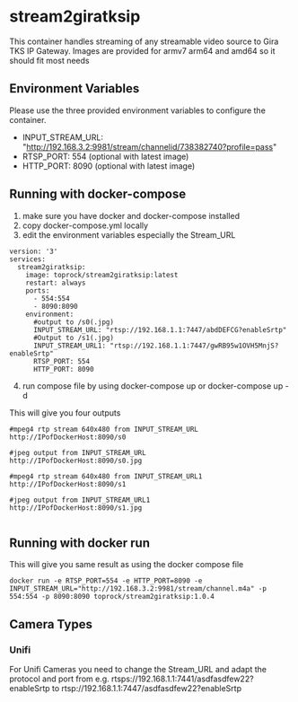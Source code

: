# stream2giratksip

This container  handles streaming of any streamable video source to Gira TKS IP Gateway.
Images are provided for armv7 arm64 and amd64 so it should fit most needs

## Environment Variables

Please use the three provided environment variables to configure the container.
- INPUT_STREAM_URL: "http://192.168.3.2:9981/stream/channelid/738382740?profile=pass"
- RTSP_PORT: 554 (optional with latest image)
- HTTP_PORT: 8090 (optional with latest image)

## Running with docker-compose

1. make sure you have docker and docker-compose installed
2. copy docker-compose.yml locally
3. edit the environment variables especially the Stream_URL

```
version: '3'
services:
  stream2giratksip:
    image: toprock/stream2giratksip:latest
    restart: always
    ports:
      - 554:554
      - 8090:8090
    environment:
      #output to /s0(.jpg)
      INPUT_STREAM_URL: "rtsp://192.168.1.1:7447/abdDEFCG?enableSrtp"
      #Output to /s1(.jpg)
      INPUT_STREAM_URL1: "rtsp://192.168.1.1:7447/gwRB95w1OVH5MnjS?enableSrtp"
      RTSP_PORT: 554
      HTTP_PORT: 8090
```

4. run compose file by using docker-compose up or docker-compose up -d


This will give you four outputs
```
#mpeg4 rtp stream 640x480 from INPUT_STREAM_URL
http://IPofDockerHost:8090/s0 

#jpeg output from INPUT_STREAM_URL
http://IPofDockerHost:8090/s0.jpg

#mpeg4 rtp stream 640x480 from INPUT_STREAM_URL1
http://IPofDockerHost:8090/s1 

#jpeg output from INPUT_STREAM_URL1
http://IPofDockerHost:8090/s1.jpg


```

## Running with docker run
This will give you same result as using the docker compose file

```
docker run -e RTSP_PORT=554 -e HTTP_PORT=8090 -e INPUT_STREAM_URL="http://192.168.3.2:9981/stream/channel.m4a" -p 554:554 -p 8090:8090 toprock/stream2giratksip:1.0.4
```


## Camera Types

### Unifi 

For Unifi Cameras you need to change the Stream_URL and adapt the protocol and port from e.g. rtsps://192.168.1.1:7441/asdfasdfew22?enableSrtp to rtsp://192.168.1.1:7447/asdfasdfew22?enableSrtp
